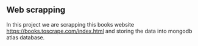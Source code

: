 ## Web scrapping
In this project we are scrapping this books website https://books.toscrape.com/index.html and storing the data into mongodb atlas database.
